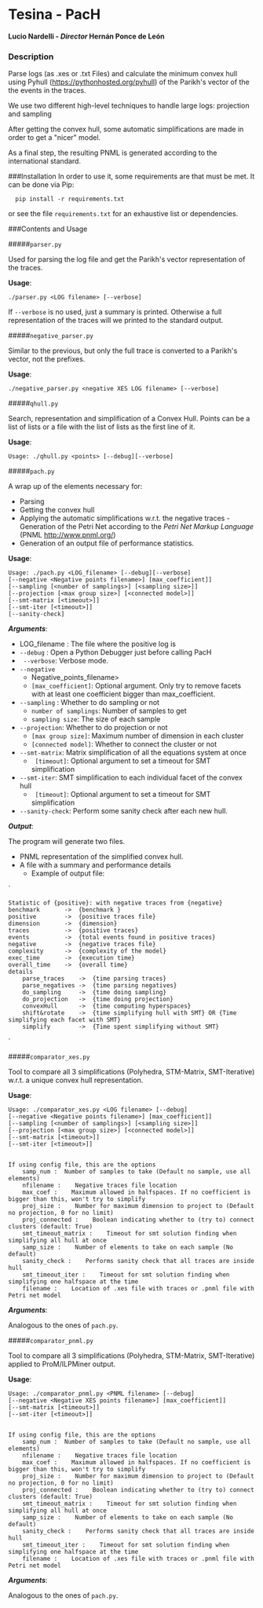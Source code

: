 # Tesina - PacH 
**Lucio Nardelli - _Director_ Hernán Ponce de León**

### Description

 Parse logs (as .xes or .txt Files) and calculate the minimum convex hull using Pyhull (https://pythonhosted.org/pyhull)
 of the  Parikh's vector of the the events in the traces.

 We use two different high-level techniques to handle large logs: projection and sampling

 After getting the convex hull, some automatic simplifications are made in order to get a "nicer" model.
 
 As a final step, the resulting PNML is generated according to the international standard.
 
###Installation
 In order to use it, some requirements are that must be met.
 It can be done via Pip:
        
      pip install -r requirements.txt

 or see the file `requirements.txt` for an exhaustive list or dependencies.

###Contents and Usage

#####`parser.py`

Used for parsing the log file and get the Parikh's vector representation of the traces.

**Usage**:

    ./parser.py <LOG filename> [--verbose]

If `--verbose` is no used, just a summary is printed. Otherwise  a full representation of the traces will we printed to the standard output.

#####`negative_parser.py`

Similar to the previous, but only the full trace is converted to a Parikh's vector, not the prefixes.

**Usage**:

    ./negative_parser.py <negative XES LOG filename> [--verbose]

#####`qhull.py`

Search, representation and simplification of a Convex Hull.
Points can be a list of lists or a file with the list of lists as the first line of it.

**Usage**:

    Usage: ./qhull.py <points> [--debug][--verbose]

#####`pach.py`

A wrap up of the elements necessary for:

  - Parsing
  - Getting the convex hull
  - Applying the automatic simplifications w.r.t. the negative traces
  -Generation of the Petri Net according to the *Petri Net Markup Language* (PNML http://www.pnml.org/)
  - Generation of an output file of performance statistics.

**Usage**:

    Usage: ./pach.py <LOG_filename> [--debug][--verbose]
    [--negative <Negative points filename>] [max_coefficient]]
    [--sampling [<number of samplings>] [<sampling size>]]
    [--projection [<max group size>] [<connected model>]]
    [--smt-matrix [<timeout>]]
    [--smt-iter [<timeout>]]
    [--sanity-check]

**_Arguments_**:

  - LOG_filename : The file where the positive log is
  - ` --debug ` : Open a Python Debugger just before calling PacH
  - ` --verbose`: Verbose mode.
  - `--negative`
    - Negative_points_filename> 
    - `[max_coefficient]`: Optional argument. Only try to remove facets with at least one coefficient bigger than max_coefficient.
  - `--sampling` : Whether to do sampling or not
    - `number of samplings`:  Number of samples to get
    - `sampling size`: The size of each sample
  - `--projection`: Whether to do projection or not
    - `[max group size]`: Maximum number of dimension in each cluster
    - `[connected model]`: Whether to connect the cluster or not
  - `--smt-matrix`: Matrix simplification of all the equations system at once
    - ` [timeout]`: Optional argument to set a timeout for SMT simplification
  - `--smt-iter`:  SMT simplification to each individual facet of the convex hull
    - ` [timeout]`: Optional argument to set a timeout for SMT simplification
  - `--sanity-check`: Perform some sanity check after each new hull.

**_Output_**:

  The program will generate two files.

  - PNML representation of the simplified convex hull. 
  - A file with a summary and performance details
    - Example of output file:

`

    Statistic of {positive}: with negative traces from {negative}
    benchmark       ->  {benchmark }
    positive        ->  {positive traces file}
    dimension       ->  {dimension}
    traces          ->  {positive traces}
    events          ->  {total events found in positive traces}
    negative        ->  {negative traces file}
    complexity      ->  {complexity of the model}  
    exec_time       ->  {execution time}
    overall_time    ->  {overall time}
    details
        parse_traces    ->  {time parsing traces}
        parse_negatives ->  {time parsing negatives}
        do_sampling     ->  {time doing sampling}
        do_projection   ->  {time doing projection}
        convexHull      ->  {time computing hyperspaces}
        shift&rotate    ->  {time simplifying hull with SMT} OR {Time simplifying each facet with SMT}
        simplify        ->  {Time spent simplifying without SMT}

`

#####`comparator_xes.py`

Tool to compare all 3 simplifications (Polyhedra, STM-Matrix, SMT-Iterative) w.r.t. a unique convex hull representation.


**Usage**:

    Usage: ./comparator_xes.py <LOG filename> [--debug]
    [--negative <Negative points filename>] [max_coefficient]]
    [--sampling [<number of samplings>] [<sampling size>]]
    [--projection [<max group size>] [<connected model>]]
    [--smt-matrix [<timeout>]]
    [--smt-iter [<timeout>]]


    If using config file, this are the options
        samp_num :  Number of samples to take (Default no sample, use all elements)
        nfilename :    Negative traces file location
        max_coef :    Maximum allowed in halfspaces. If no coefficient is bigger than this, won't try to simplify
        proj_size :    Number for maximum dimension to project to (Default no projection, 0 for no limit)
        proj_connected :    Boolean indicating whether to (try to) connect clusters (default: True)
        smt_timeout_matrix :    Timeout for smt solution finding when simplifying all hull at once
        samp_size :    Number of elements to take on each sample (No default)
        sanity_check :    Performs sanity check that all traces are inside hull
        smt_timeout_iter :    Timeout for smt solution finding when simplifying one halfspace at the time
        filename :    Location of .xes file with traces or .pnml file with Petri net model


**_Arguments_**:

Analogous to the ones of `pach.py`.

#####`comparator_pnml.py`

Tool to compare all 3 simplifications (Polyhedra, STM-Matrix, SMT-Iterative) applied to ProM/ILPMiner output.

**Usage**:

    Usage: ./comparator_pnml.py <PNML filename> [--debug]
    [--negative <Negative XES points filename>] [max_coefficient]]
    [--smt-matrix [<timeout>]]
    [--smt-iter [<timeout>]]


    If using config file, this are the options
        samp_num :  Number of samples to take (Default no sample, use all elements)
        nfilename :    Negative traces file location
        max_coef :    Maximum allowed in halfspaces. If no coefficient is bigger than this, won't try to simplify
        proj_size :    Number for maximum dimension to project to (Default no projection, 0 for no limit)
        proj_connected :    Boolean indicating whether to (try to) connect clusters (default: True)
        smt_timeout_matrix :    Timeout for smt solution finding when simplifying all hull at once
        samp_size :    Number of elements to take on each sample (No default)
        sanity_check :    Performs sanity check that all traces are inside hull
        smt_timeout_iter :    Timeout for smt solution finding when simplifying one halfspace at the time
        filename :    Location of .xes file with traces or .pnml file with Petri net model


**_Arguments_**:

Analogous to the ones of `pach.py`.
